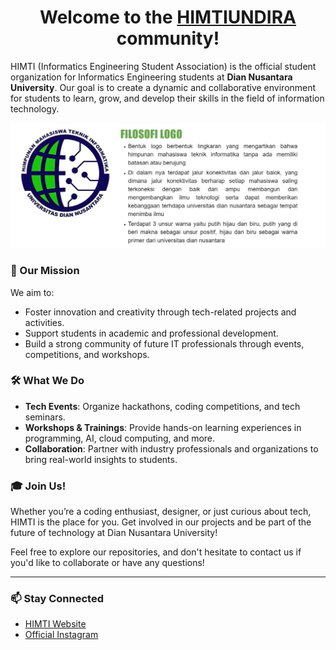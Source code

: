 
<h1 align="center">Welcome to the <a href="#">HIMTIUNDIRA</a> community!</h1>

HIMTI (Informatics Engineering Student Association) is the official student organization for Informatics Engineering students at **Dian Nusantara University**. Our goal is to create a dynamic and collaborative environment for students to learn, grow, and develop their skills in the field of information technology.
<p align="center">
  <img src="https://raw.githubusercontent.com/himtiundira/.github/refs/heads/main/assets/filosofi.jpg" alt="HIMTI Filosofi">
 </p>

### 🌟 Our Mission
We aim to:
- Foster innovation and creativity through tech-related projects and activities.
- Support students in academic and professional development.
- Build a strong community of future IT professionals through events, competitions, and workshops.

### 🛠️ What We Do
- **Tech Events**: Organize hackathons, coding competitions, and tech seminars.
- **Workshops & Trainings**: Provide hands-on learning experiences in programming, AI, cloud computing, and more.
- **Collaboration**: Partner with industry professionals and organizations to bring real-world insights to students.

### 🎓 Join Us!
Whether you’re a coding enthusiast, designer, or just curious about tech, HIMTI is the place for you. Get involved in our projects and be part of the future of technology at Dian Nusantara University!

Feel free to explore our repositories, and don't hesitate to contact us if you'd like to collaborate or have any questions!

---
### 📫 Stay Connected
- [HIMTI Website](https://sites.google.com/undira.ac.id/himtiundira)
- [Official Instagram](https://instagram.com/himtiundira)
